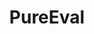 ---
layout: home

title: PureEval
titleTemplate: A JavaScript Functional-Programming Toolset

hero:
  name: PureEval
  text: A JavaScript functional-programming toolset
  actions:
    - theme: brand
      text: Get Started
      link: /guide/getting-started
    - theme: alt
      text: View on GitHub
      link: https://github.com/PureEval/PureEval

features:
  - title: Currying or Partial Evaluation
    details: Support for functions with arbitrary arguments to be collyrized.
  - title: Everything you need for Functional Programming with JavaScript
    details: PureEval has built-in Monad and Optics components, and unique non-variable binding iterate strategy included.
  - title: Lightweight
    details: PureEval is lightweight and easy to integrate.
---